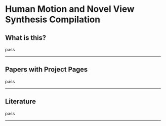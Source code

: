# Human Motion and Novel View Synthesis Compilation

## What is this?
pass

---
## Papers with Project Pages

pass

---
## Literature

pass

---
